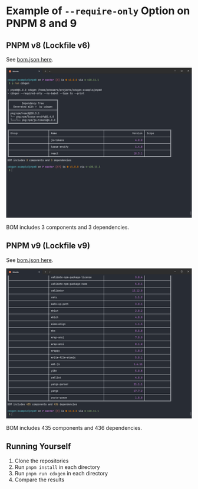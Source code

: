 # Example of `--require-only` Option on PNPM 8 and 9

## PNPM v8 (Lockfile v6)

See [bom.json here](pnpm8/bom.json).

![cdxgen Output in Console for PNPM v8](images/pnpm8.png)

BOM includes 3 components and 3 dependencies.

## PNPM v9 (Lockfile v9)

See [bom.json here](pnpm9/bom.json).

![cdxgen Output in Console for PNPM v9](images/pnpm9.png)

BOM includes 435 components and 436 dependencies.

## Running Yourself

1. Clone the repositories
2. Run `pnpm install` in each directory
3. Run `pnpm run cdxgen` in each directory
4. Compare the results
